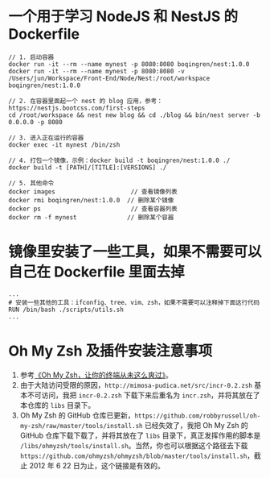 # 一个用于学习 NodeJS 和 NestJS 的 Dockerfile


    // 1. 启动容器
    docker run -it --rm --name mynest -p 8080:8080 boqingren/nest:1.0.0
    docker run -it --rm --name mynest -p 8080:8080 -v /Users/jun/Workspace/Front-End/Node/Nest:/root/workspace boqingren/nest:1.0.0

    // 2. 在容器里面起一个 nest 的 blog 应用，参考：https://nestjs.bootcss.com/first-steps
    cd /root/workspace && nest new blog && cd ./blog && bin/nest server -b 0.0.0.0 -p 8080

    // 3. 进入正在运行的容器
    docker exec -it mynest /bin/zsh

    // 4. 打包一个镜像，示例：docker build -t boqingren/nest:1.0.0 ./
    docker build -t [PATH]/[TITLE]:[VERSIONS] ./

    // 5. 其他命令
    docker images                     // 查看镜像列表
    docker rmi boqingren/nest:1.0.0  // 删除某个镜像
    docker ps                         // 查看容器列表
    docker rm -f mynest              // 删除某个容器

# 镜像里安装了一些工具，如果不需要可以自己在 Dockerfile 里面去掉
    ...
    # 安装一些其他的工具：ifconfig、tree、vim、zsh，如果不需要可以注释掉下面这行代码
    RUN /bin/bash ./scripts/utils.sh
    ...

# Oh My Zsh 及插件安装注意事项
1. 参考[《Oh My Zsh，让你的终端从未这么爽过》](https://cloud.tencent.com/developer/article/1152727)。
2. 由于大陆访问受限的原因，`http://mimosa-pudica.net/src/incr-0.2.zsh` 基本不可访问，我把 `incr-0.2.zsh` 下载下来后重名为 `incr.zsh`，并将其放在了本仓库的 `libs` 目录下。
3. Oh My Zsh 的 GitHub 仓库已更新，`https://github.com/robbyrussell/oh-my-zsh/raw/master/tools/install.sh` 已经失效了，我把 Oh My Zsh 的 GitHub 仓库下载下载了，并将其放在了 `libs` 目录下，真正发挥作用的脚本是 `/libs/ohmyzsh/tools/install.sh`。当然，你也可以根据这个路径去下载 `https://github.com/ohmyzsh/ohmyzsh/blob/master/tools/install.sh`，截止 2012 年 6 22 日为止，这个链接是有效的。